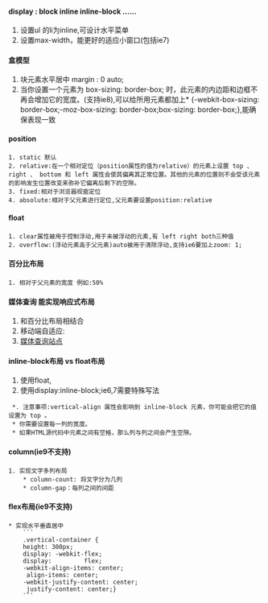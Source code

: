#### display : block inline inline-block ......
 1. 设置ul 的li为inline,可设计水平菜单
 2. 设置max-width，能更好的适应小窗口(包括ie7)
####  盒模型
 1. 块元素水平居中 margin : 0 auto;
 2. 当你设置一个元素为 box-sizing: border-box; 时，此元素的内边距和边框不再会增加它的宽度。(支持ie8),可以给所用元素都加上* {-webkit-box-sizing: border-box;-moz-box-sizing: border-box;box-sizing: border-box;},能确保表现一致
#### position
	1. static 默认
	2. relative:在一个相对定位（position属性的值为relative）的元素上设置 top 、 right 、 bottom 和 left 属性会使其偏离其正常位置。其他的元素的位置则不会受该元素的影响发生位置改变来弥补它偏离后剩下的空隙。
	3. fixed:相对于浏览器视窗定位
	4. absolute:相对于父元素进行定位,父元素要设置position:relative
#### float
	1. clear属性被用于控制浮动,用于未被浮动的元素,有 left right both三种值
	2. overflow:(浮动元素高于父元素)auto被用于清除浮动,支持ie6要加上zoom: 1;
#### 百分比布局
    1. 相对于父元素的宽度 例如:50%

#### 媒体查询 能实现响应式布局
  1. 和百分比布局相结合
  2. 移动端自适应:<meta name="viewport" content="width=320, initial-scale=0.5">
  3. [媒体查询站点](https://mediaqueri.es/)

#### inline-block布局 vs float布局
   1. 使用float,
   2. 使用display:inline-block;ie6,7需要特殊写法 <a href="https://blog.mozilla.org/webdev/2009/02/20/cross-browser-inline-block/"></a>

     *. 注意事项:vertical-align 属性会影响到 inline-block 元素，你可能会把它的值设置为 top 。
     * 你需要设置每一列的宽度。
     * 如果HTML源代码中元素之间有空格，那么列与列之间会产生空隙。

#### column(ie9不支持)
    1. 实现文字多列布局
        * column-count: 将文字分为几列
        * column-gap：每列之间的间距

#### flex布局(ie9不支持)
    * 实现水平垂直居中
        ```
    	.vertical-container {
  		height: 300px;
  		display: -webkit-flex;
  		display:         flex;
  		-webkit-align-items: center;
         align-items: center;
  		-webkit-justify-content: center;
         justify-content: center;}
        ```
